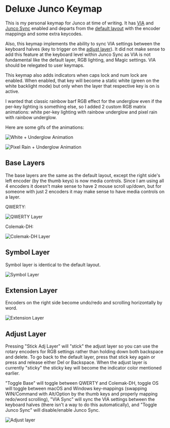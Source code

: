 # Deluxe Junco Keymap

This is my personal keymap for Junco at time of writing. It has [VIA](https://www.caniusevia.com/) and [Junco Sync](../../README.md#junco-sync) enabled and departs from the [default layout](../default/README.md) with the encoder mappings and some extra keycodes.

Also, this keymap implements the ability to sync VIA settings between the keyboard halves (key to trigger on the [adjust layer](#adjust-layer)). It did not make sense to add this feature at the keyboard level within Junco Sync as VIA is not fundamental like the default layer, RGB lighting, and Magic settings. VIA should be relegated to user keymaps.

This keymap also adds indicators when caps lock and num lock are enabled. When enabled, that key will become a static white (green on the white backlight mode) but only when the layer that respective key is on is active.

I wanted that classic rainbow barf RGB effect for the underglow even if the per-key lighting is something else, so I added 2 custom RGB matrix animations: white per-key lighting with rainbow underglow and pixel rain with rainbow underglow.

Here are some gifs of the animations:

![White + Underglow Animation](https://i.imgur.com/2vCiZz0.gif)

![Pixel Rain + Underglow Animation](https://i.imgur.com/f6t0OfD.gif)

## Base Layers

The base layers are the same as the default layout, except the right side's left encoder (by the thumb keys) is now media controls. Since I am using all 4 encoders it doesn't make sense to have 2 mouse scroll up/down, but for someone with just 2 encoders it may make sense to have media controls on a layer.

QWERTY:

![QWERTY Layer](https://i.imgur.com/vkS9Tce.png)

Colemak-DH:

![Colemak-DH Layer](https://i.imgur.com/5YYgaUA.png)

## Symbol Layer

Symbol layer is identical to the default layout.

![Symbol Layer](https://i.imgur.com/6F35Z4W.png)

## Extension Layer

Encoders on the right side become undo/redo and scrolling horizontally by word.

![Extension Layer](https://i.imgur.com/0VCStS8.png)

## Adjust Layer

Pressing "Stick Adj Layer" will "stick" the adjust layer so you can use the rotary encoders for RGB settings rather than holding down both backspace and delete. To go back to the default layer, press that stick key again or press and release either Del or Backspace. When the adjust layer is currently "sticky" the sticky key will become the indicator color mentioned earlier.

"Toggle Base" will toggle between QWERTY and Colemak-DH, toggle OS will toggle between macOS and Windows key-mappings (swapping WIN/Command with Alt/Option by the thumb keys and properly mapping redo/word scrolling), "VIA Sync" will sync the VIA settings between the keyboard halves (there isn't a way to do this automatically), and "Toggle Junco Sync" will disable/enable Junco Sync.

![Adjust layer](https://i.imgur.com/fRsdlt3.png)
